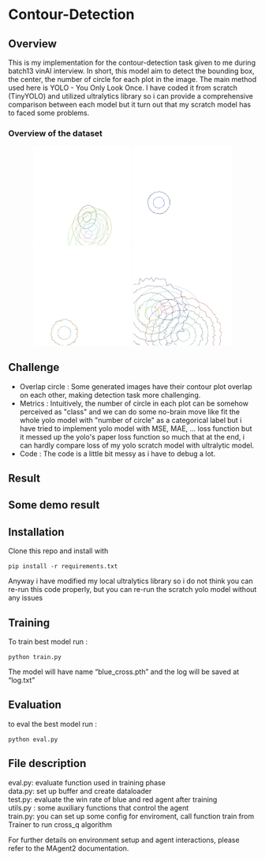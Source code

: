 # Contour-Detection
## Overview
This is my implementation for the contour-detection task given to me during batch13 vinAI interview. In short, this model aim to detect the bounding box, the center, the number of circle for each plot in the image. The main method used here is YOLO - You Only Look Once. I have coded it from scratch (TinyYOLO) and utilized ultralytics library so i can provide a comprehensive comparison between each model but it turn out that my scratch model has to faced some problems.

### Overview of the dataset
<p align="center">
  <img src="images/overview/contour_000085.png" width="200" />
  <img src="images/overview/contour_000088.png" width="200" />
  <img src="images/overview/contour_000093.png" width="200" />
  <img src="images/overview/contour_000099.png" width="200" />
</p>

## Challenge
- Overlap circle : Some generated images have their contour plot overlap on each other, making detection task more challenging.
- Metrics : Intuitively, the number of circle in each plot can be somehow perceived as "class" and we can do some no-brain move like fit the whole yolo model with "number of circle" as a categorical label but i have tried to implement yolo model with MSE, MAE, ... loss function but it messed up the yolo's paper loss function so much that at the end, i can hardly compare loss of my yolo scratch model with ultralytic model.
- Code : The code is a little bit messy as i have to debug a lot.

## Result

## Some demo result

## Installation
Clone this repo and install with
```
pip install -r requirements.txt
```
Anyway i have modified my local ultralytics library so i do not think you can re-run this code properly, but you can re-run the scratch yolo model without any issues

## Training
To train best model run : 
```
python train.py
```
The model will have name “blue_cross.pth” and the log will be saved at “log.txt”
## Evaluation
to eval the best model run : 
```
python eval.py
```
## File description
eval.py: evaluate function used in training phase <br>
data.py: set up buffer and create dataloader <br>
test.py: evaluate the win rate of blue and red agent after training <br>
utils.py : some auxiliary functions that control the agent <br>
train.py: you can set up some config for enviroment, call function train from Trainer to run cross_q algorithm 

For further details on environment setup and agent interactions, please refer to the MAgent2 documentation.

